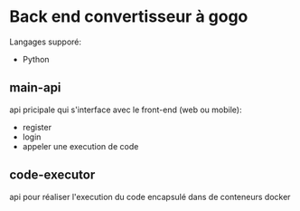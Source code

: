 # Back end convertisseur à gogo

Langages supporé:
- Python
## main-api

api pricipale qui s'interface avec le front-end (web ou mobile):  

- register
- login
- appeler une execution de code

## code-executor

api pour réaliser l'execution du code encapsulé dans de conteneurs docker 